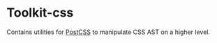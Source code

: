 # Toolkit-css

Contains utilities for [PostCSS](https://github.com/postcss/postcss) to manipulate CSS AST on a higher level.
